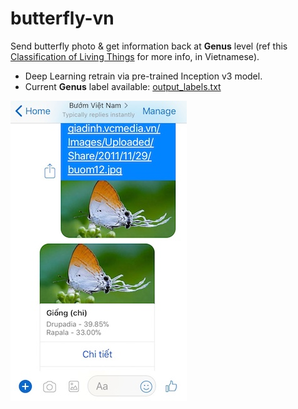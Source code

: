 # butterfly-vn

Send butterfly photo & get information back at **Genus** level (ref this [Classification of Living Things](https://github.com/tentamen/butterfly-vn/blob/master/knowledge/dinh_nghia.md) for more info, in Vietnamese).

- Deep Learning retrain via pre-trained Inception v3 model.
- Current **Genus** label available: [output_labels.txt](https://github.com/tentamen/butterfly-vn/blob/master/tf/output_labels.txt)

![messenger](img_2121.jpeg)
